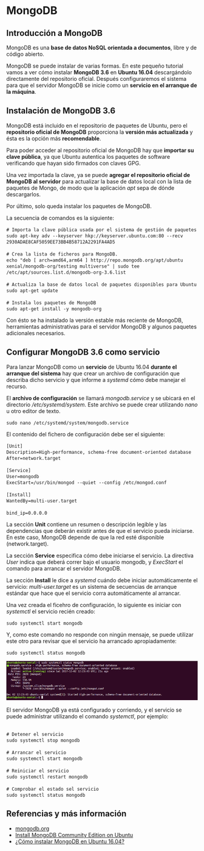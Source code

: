 # MongoDB

## Introducción a MongoDB

MongoDB es una **base de datos NoSQL orientada a documentos**, libre y de código abierto.

MongoDB se puede instalar de varias formas. En este pequeño tutorial vamos a ver cómo instalar **MongoDB 3.6** en **Ubuntu 16.04** descargándolo directamente del repositorio oficial. Después configuraremos el sistema para que el servidor MongoDB se inicie como un **servicio en el arranque de la máquina**.

## Instalación de MongoDB 3.6

MongoDB está incluido en el repositorio de paquetes de Ubuntu, pero el **repositorio oficial de MongoDB** proporciona la **versión más actualizada** y ésta es la opción más **recomendable**.

Para poder acceder al repositorio oficial de MongoDB hay que **importar su clave pública**, ya que Ubuntu autentica los paquetes de software verificando que hayan sido firmados con claves GPG.

Una vez importada la clave, ya se puede **agregar el repositorio oficial de MongoDB al servidor** para actualizar la base de datos local con la lista de paquetes de Mongo, de modo que la aplicación _apt_ sepa de dónde descargarlos.

Por último, solo queda instalar los paquetes de MongoDB.

La secuencia de comandos es la siguiente:

```
# Importa la clave pública usada por el sistema de gestión de paquetes
sudo apt-key adv --keyserver hkp://keyserver.ubuntu.com:80 --recv 2930ADAE8CAF5059EE73BB4B58712A2291FA4AD5

# Crea la lista de ficheros para MongoDB.
echo "deb [ arch=amd64,arm64 ] http://repo.mongodb.org/apt/ubuntu xenial/mongodb-org/testing multiverse" | sudo tee /etc/apt/sources.list.d/mongodb-org-3.6.list

# Actualiza la base de datos local de paquetes disponibles para Ubuntu
sudo apt-get update

# Instala los paquetes de MongoDB
sudo apt-get install -y mongodb-org

```

Con ésto se ha instalado la versión estable más reciente de MongoDB, herramientas administrativas para el servidor MongoDB y algunos paquetes adicionales necesarios.

## Configurar MongoDB 3.6 como servicio

Para lanzar MongoDB como un **servicio** de Ubuntu 16.04 **durante el arranque del sistema** hay que crear un archivo de configuración que describa dicho servicio y que informe a _systemd_ cómo debe manejar el recurso.

El **archivo de configuración** se llamará _mongodb.service_ y se ubicará en el directorio _/etc/systemd/system_. Este archivo se puede crear utilizando _nano_ u otro editor de texto.

```
sudo nano /etc/systemd/system/mongodb.service

```
El contenido del fichero de configuración debe ser el siguiente:

```
[Unit]
Description=High-performance, schema-free document-oriented database
After=network.target

[Service]
User=mongodb
ExecStart=/usr/bin/mongod --quiet --config /etc/mongod.conf

[Install]
WantedBy=multi-user.target

bind_ip=0.0.0.0

```

La sección **Unit** contiene un resumen o descripción legible y las dependencias que deberán existir antes de que el servicio pueda iniciarse. En este caso, MongoDB depende de que la red esté disponible (network.target).

La sección **Service** especifica cómo debe iniciarse el servicio. La directiva _User_ indica que deberá correr bajo el usuario mongodb, y _ExecStart_ el comando para arrancar el servidor MongoDB.

La sección **Install** le dice a _systemd_ cuándo debe iniciar automáticamente el servicio: _multi-user.target_ es un sistema de secuencias de arranque estándar que hace que el servicio corra automáticamente al arrancar.


Una vez creada el ficehro de configuración, lo siguiente es iniciar con _systemctl_ el servicio recién creado:

```
sudo systemctl start mongodb
```

Y, como este comando no responde con ningún mensaje, se puede utilizar este otro para revisar que el servicio ha arrancado apropiadamente:

```
sudo systemctl status mongodb
```

![MongoDB](images/mongodb-status.png)


El servidor MongoDB ya está configurado y corriendo, y el servicio se puede administrar utilizando el comando _systemctl_, por ejemplo:
```

# Detener el servicio
sudo systemctl stop mongodb

# Arrancar el servicio
sudo systemctl start mongodb

# Reiniciar el servicio
sudo systemctl restart mongodb

# Comprobar el estado sel servicio
sudo systemctl status mongodb
```

## Referencias y más información
- [mongodb.org](https://www.mongodb.com/)
- [Install MongoDB Community Edition on Ubuntu](https://docs.mongodb.com/v3.6/tutorial/install-mongodb-on-ubuntu/)
- [¿Cómo instalar MongoDB en Ubuntu 16.04? ](https://www.digitalocean.com/community/tutorials/como-instalar-mongodb-en-ubuntu-16-04-es)

